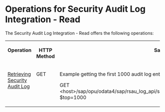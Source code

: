 <!-- loio345feadfe08842ed8a79bcdd35a0811e -->

# Operations for Security Audit Log Integration - Read

The Security Audit Log Integration - Read offers the following operations:

<a name="loio345feadfe08842ed8a79bcdd35a0811e__table_l3z_c5t_zhb"/>


<table>
<tr>
<th valign="top">

Operation



</th>
<th valign="top">

HTTP Method



</th>
<th valign="top">

Sample URL



</th>
</tr>
<tr>
<td valign="top">

 [Retrieving Security Audit Log](retrieving-security-audit-log-ce39470.md) 



</td>
<td valign="top">

GET



</td>
<td valign="top">

Example getting the first 1000 audit log entries:

GET <host\>/sap/opu/odata4/sap/rsau\_log\_api/srvd\_a2x/sap/rsau\_log\_api/0001/SecurityAuditLog?$top=1000



</td>
</tr>
</table>

